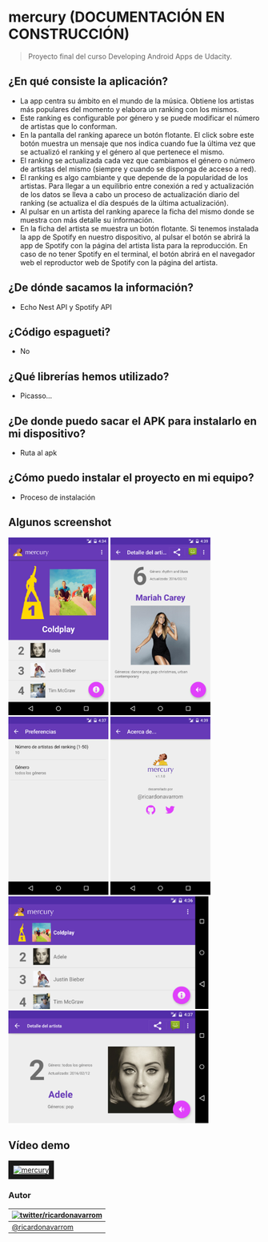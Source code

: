 mercury (DOCUMENTACIÓN EN CONSTRUCCIÓN)
======================

> Proyecto final del curso Developing Android Apps de Udacity.

## ¿En qué consiste la aplicación?
- La app centra su ámbito en el mundo de la música. Obtiene los artistas más populares del momento y elabora un ranking con los mismos.
- Este ranking es configurable por género y se puede modificar el número de artistas que lo conforman.
- En la pantalla del ranking aparece un botón flotante. El click sobre este botón muestra un mensaje que nos indica cuando fue la última vez que se actualizó el ranking y el género al que pertenece el mismo.
- El ranking se actualizada cada vez que cambiamos el género o número de artistas del mismo (siempre y cuando se disponga de acceso a red).
- El ranking es algo cambiante y que depende de la popularidad de los artistas. Para llegar a un equilibrio entre conexión a red y actualización de los datos se lleva a cabo un proceso de actualización diario del ranking (se actualiza el día después de la última actualización).
- Al pulsar en un artista del ranking aparece la ficha del mismo donde se muestra con más detalle su información.
- En la ficha del artista se muestra un botón flotante. Si tenemos instalada la app de Spotify en nuestro dispositivo, al pulsar el botón se abrirá la app de Spotify con la página del artista lista para la reproducción. En caso de no tener Spotify en el terminal, el botón abrirá en el navegador web el reproductor web de Spotify con la página del artista.

## ¿De dónde sacamos la información?
- Echo Nest API y Spotify API

## ¿Código espagueti?
- No

## ¿Qué librerías hemos utilizado?
- Picasso...

## ¿De donde puedo sacar el APK para instalarlo en mi dispositivo?
- Ruta al apk

## ¿Cómo puedo instalar el proyecto en mi equipo?
- Proceso de instalación

## Algunos screenshot
<img src="https://github.com/ricardonavarrom/mercury/blob/master/doc/screenshot1.png" width="200px" />
<img src="https://github.com/ricardonavarrom/mercury/blob/master/doc/screenshot2.png" width="200px" />
<img src="https://github.com/ricardonavarrom/mercury/blob/master/doc/screenshot3.png" width="200px" />
<img src="https://github.com/ricardonavarrom/mercury/blob/master/doc/screenshot4.png" width="200px" />
<img src="https://github.com/ricardonavarrom/mercury/blob/master/doc/screenshot5.png" width="400px" />
<img src="https://github.com/ricardonavarrom/mercury/blob/master/doc/screenshot6.png" width="400px" />

## Vídeo demo
<a href="http://www.youtube.com/watch?feature=player_embedded&v=hhVmuRycZME" target="_blank"><img src="http://img.youtube.com/vi/hhVmuRycZME/0.jpg" alt="mercury" width="480" height="360" border="10" /></a>

### Autor

| [![twitter/ricardonavarrom](https://avatars3.githubusercontent.com/u/2845589?v=3&s=70)](https://twitter.com/ricardonavarrom "Follow @ricardonavarrom on Twitter") |
|---|
| [@ricardonavarrom](https://twitter.com/ricardonavarrom) |